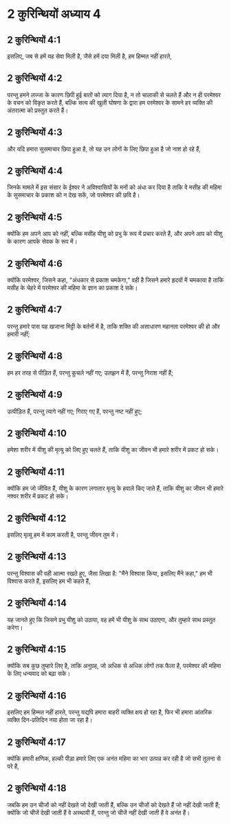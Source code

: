 # 2 कुरिन्थियों अध्याय 4

## 2 कुरिन्थियों 4:1

इसलिए, जब से हमें यह सेवा मिली है, जैसे हमें दया मिली है, हम हिम्मत नहीं हारते,

## 2 कुरिन्थियों 4:2

परन्तु हमने लज्जा के कारण छिपी हुई बातों को त्याग दिया है, न तो चालाकी से चलते हैं और न ही परमेश्वर के वचन को विकृत करते हैं, बल्कि सत्य की खुली घोषणा के द्वारा हम परमेश्वर के सामने हर व्यक्ति की अंतरात्मा को प्रस्तुत करते हैं।

## 2 कुरिन्थियों 4:3

और यदि हमारा सुसमाचार छिपा हुआ है, तो यह उन लोगों के लिए छिपा हुआ है जो नाश हो रहे हैं,

## 2 कुरिन्थियों 4:4

जिनके मामले में इस संसार के ईश्वर ने अविश्वासियों के मनों को अंधा कर दिया है ताकि वे मसीह की महिमा के सुसमाचार के प्रकाश को न देख सकें, जो परमेश्वर की छवि है।

## 2 कुरिन्थियों 4:5

क्योंकि हम अपने आप को नहीं, बल्कि मसीह यीशु को प्रभु के रूप में प्रचार करते हैं, और अपने आप को यीशु के कारण आपके सेवक के रूप में।

## 2 कुरिन्थियों 4:6

क्योंकि परमेश्वर, जिसने कहा, "अंधकार से प्रकाश चमकेगा," वही है जिसने हमारे हृदयों में चमकाया है ताकि मसीह के चेहरे में परमेश्वर की महिमा के ज्ञान का प्रकाश दे सके।

## 2 कुरिन्थियों 4:7

परन्तु हमारे पास यह खजाना मिट्टी के बर्तनों में है, ताकि शक्ति की असाधारण महानता परमेश्वर की हो और हमारी नहीं;

## 2 कुरिन्थियों 4:8

हम हर तरह से पीड़ित हैं, परन्तु कुचले नहीं गए; उलझन में हैं, परन्तु निराश नहीं हैं;

## 2 कुरिन्थियों 4:9

उत्पीड़ित हैं, परन्तु त्यागे नहीं गए; गिराए गए हैं, परन्तु नष्ट नहीं हुए;

## 2 कुरिन्थियों 4:10

हमेशा शरीर में यीशु की मृत्यु को लिए हुए चलते हैं, ताकि यीशु का जीवन भी हमारे शरीर में प्रकट हो सके।

## 2 कुरिन्थियों 4:11

क्योंकि हम जो जीवित हैं, यीशु के कारण लगातार मृत्यु के हवाले किए जाते हैं, ताकि यीशु का जीवन भी हमारे नश्वर शरीर में प्रकट हो सके।

## 2 कुरिन्थियों 4:12

इसलिए मृत्यु हम में काम करती है, परन्तु जीवन तुम में।

## 2 कुरिन्थियों 4:13

परन्तु विश्वास की वही आत्मा रखते हुए, जैसा लिखा है: "मैंने विश्वास किया, इसलिए मैंने कहा," हम भी विश्वास करते हैं, इसलिए हम भी कहते हैं,

## 2 कुरिन्थियों 4:14

यह जानते हुए कि जिसने प्रभु यीशु को उठाया, वह हमें भी यीशु के साथ उठाएगा, और तुम्हारे साथ प्रस्तुत करेगा।

## 2 कुरिन्थियों 4:15

क्योंकि सब कुछ तुम्हारे लिए है, ताकि अनुग्रह, जो अधिक से अधिक लोगों तक फैला है, परमेश्वर की महिमा के लिए धन्यवाद को बढ़ा सके।

## 2 कुरिन्थियों 4:16

इसलिए हम हिम्मत नहीं हारते, परन्तु यद्यपि हमारा बाहरी व्यक्ति क्षय हो रहा है, फिर भी हमारा आंतरिक व्यक्ति दिन-प्रतिदिन नया होता जा रहा है।

## 2 कुरिन्थियों 4:17

क्योंकि हमारी क्षणिक, हल्की पीड़ा हमारे लिए एक अनंत महिमा का भार उत्पन्न कर रही है जो सभी तुलना से परे है,

## 2 कुरिन्थियों 4:18

जबकि हम उन चीजों को नहीं देखते जो देखी जाती हैं, बल्कि उन चीजों को देखते हैं जो नहीं देखी जाती हैं; क्योंकि जो चीजें देखी जाती हैं वे अस्थायी हैं, परन्तु जो चीजें नहीं देखी जाती हैं वे अनंत हैं।
